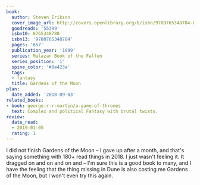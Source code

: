```yaml
---
book:
  author: Steven Erikson
  cover_image_url: http://covers.openlibrary.org/b/isbn/9780765348784-L.jpg
  goodreads: '55399'
  isbn10: 0765348780
  isbn13: '9780765348784'
  pages: '657'
  publication_year: '1999'
  series: Malazan Book of the Fallen
  series_position: '1'
  spine_color: '#8e423a'
  tags:
  - fantasy
  title: Gardens of the Moon
plan:
  date_added: '2018-09-03'
related_books:
- book: george-r-r-martin/a-game-of-thrones
  text: Complex and political Fantasy with brutal twists.
review:
  date_read:
  - 2019-01-05
  rating: 1
---
```


I did not finish Gardens of the Moon – I gave up after a month, and that's saying something with 180+ read things in
2018. I just wasn't feeling it. It dragged on and on and on and – I'm sure this is a good book to many, and I have the
feeling that the thing missing in Dune is also costing me Gardens of the Moon, but I won't even try this again.
